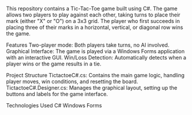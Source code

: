 This repository contains a Tic-Tac-Toe game built using C#. The game allows two players to play against each other, taking turns to place their mark (either "X" or "O") on a 3x3 grid. The player who first succeeds in placing three of their marks in a horizontal, vertical, or diagonal row wins the game.

Features
Two-player mode: Both players take turns, no AI involved.
Graphical Interface: The game is played via a Windows Forms application with an interactive GUI.
Win/Loss Detection: Automatically detects when a player wins or the game results in a tie.

Project Structure
TictactoeC#.cs: Contains the main game logic, handling player moves, win conditions, and resetting the board.
TictactoeC#.Designer.cs: Manages the graphical layout, setting up the buttons and labels for the game interface.

Technologies Used
C#
Windows Forms
